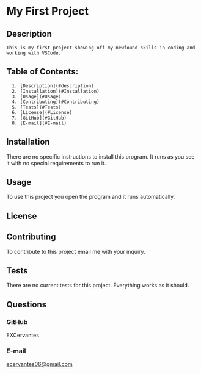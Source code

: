 # My First Project
    
     
    
  ## Description
    This is my first project showing off my newfound skills in coding and working with VSCode.

  ## Table of Contents:
      1. [Description](#description) 
      2. [Installation](#Installation)
      3. [Usage](#Usage)  
      4. [Contributing](#Contributing)
      5. [Tests](#Tests)
      6. [License](#License)
      7. [GitHub](#GitHub)
      8. [E-mail](#E-mail)
  
  ## Installation
  There are no specific instructions to install this program. It runs as you see it with no special requirements to run it.
  
  ## Usage
  
  To use this project you open the program and it runs automatically.
  
  ## License
   

  ## Contributing
  To contribute to this project email me with your inquiry.
  
  ## Tests
  There are no current tests for this project. Everything works as it should.
  
  ## Questions

  ### GitHub
  EXCervantes
  
  ### E-mail
  ecervantes06@gmail.com